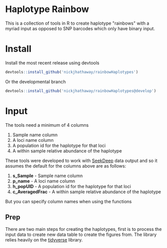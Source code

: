 # Haplotype Rainbow

This is a collection of tools in R to create haplotype "rainbows" with a myriad input as opposed to SNP barcodes which only have binary input. 

# Install  

Install the most recent release using devtools  

```r
devtools::install_github('nickjhathaway/rainbowHaplotypes')
```
Or the developmental branch 

```r
devtools::install_github('nickjhathaway/rainbowHaplotypes@develop')
```

# Input 

The tools need a minimum of 4 columns 

1.  Sample name column
2.  A loci name column 
3.  A population id for the haplotype for that loci
4.  A within sample relative abundance of the haplotype


These tools were developed to work with [SeekDeep](https://github.com/bailey-lab/SeekDeep) data output and so it assumes the default for the columns above are as follows:


1.  **s_Sample** - Sample name column
2.  **p_name** - A loci name column 
3.  **h_popUID** - A population id for the haplotype for that loci
4.  **c_AveragedFrac** - A within sample relative abundance of the haplotype

But you can specify column names when using the functions 

## Prep
There are two main steps for creating the haplotypes, first is to process the input data to create new data table to create the figures from. The library relies heavily on the [tidyverse](https://www.tidyverse.org/) library.  

```r

```
